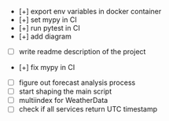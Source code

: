 - [+] export env variables in docker container
- [+] set mypy in CI
- [+] run pytest in CI
- [+] add diagram
- [ ] write readme description of the project
- [+] fix mypy in CI
- [ ] figure out forecast analysis process
- [ ] start shaping the main script
- [ ] multiindex for WeatherData
- [ ] check if all services return UTC timestamp